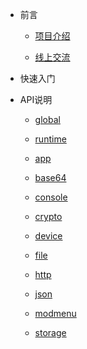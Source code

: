 * 前言

    * [项目介绍](README)

    * [线上交流](md1)

* 快速入门

* API说明

    * [global](api/md0.md)

    * [runtime](api/md1.md)

    * [app](api/md2.md)

    * [base64](api/md3.md)

    * [console](api/md4.md)

    * [crypto](api/md5.md)

    * [device](api/md6.md)

    * [file](api/md7.md)

    * [http](api/md8.md)

    * [json](api/md9.md)

    * [modmenu](api/md10.md)

    * [storage](api/md11.md)
    